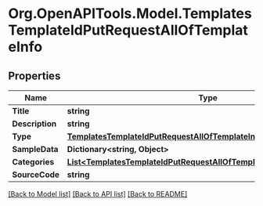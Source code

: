 # Org.OpenAPITools.Model.TemplatesTemplateIdPutRequestAllOfTemplateInfo

## Properties

Name | Type | Description | Notes
------------ | ------------- | ------------- | -------------
**Title** | **string** |  | 
**Description** | **string** |  | 
**Type** | [**TemplatesTemplateIdPutRequestAllOfTemplateInfoType**](TemplatesTemplateIdPutRequestAllOfTemplateInfoType.md) |  | 
**SampleData** | **Dictionary&lt;string, Object&gt;** |  | 
**Categories** | [**List&lt;TemplatesTemplateIdPutRequestAllOfTemplateInfoCategoriesInner&gt;**](TemplatesTemplateIdPutRequestAllOfTemplateInfoCategoriesInner.md) |  | 
**SourceCode** | **string** |  | [optional] 

[[Back to Model list]](../../README.md#documentation-for-models) [[Back to API list]](../../README.md#documentation-for-api-endpoints) [[Back to README]](../../README.md)

